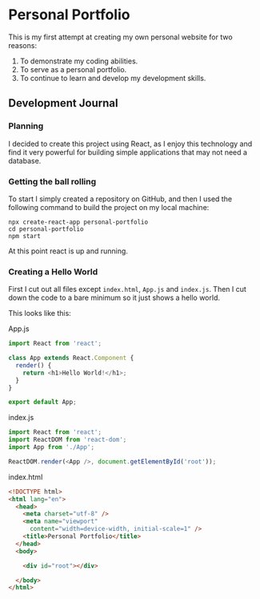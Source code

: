 # Personal Portfolio

This is my first attempt at creating my own personal website for two reasons:

1. To demonstrate my coding abilities.
2. To serve as a personal portfolio.
3. To continue to learn and develop my development skills.

## Development Journal

### Planning

I decided to create this project using React, as I enjoy this technology and find it very powerful for building simple applications that may not need a database.

### Getting the ball rolling

To start I simply created a repository on GitHub, and then I used the following command to build the project on my local machine:
```
npx create-react-app personal-portfolio
cd personal-portfolio
npm start
```
At this point react is up and running.

### Creating a Hello World

First I cut out all files except ```index.html```, ```App.js``` and ```index.js```.
Then I cut down the code to a bare minimum so it just shows a hello world.

This looks like this:

App.js
```JavaScript
import React from 'react';

class App extends React.Component {
  render() {
    return <h1>Hello World!</h1>;
  }
}

export default App;
```
index.js
```JavaScript
import React from 'react';
import ReactDOM from 'react-dom';
import App from './App';

ReactDOM.render(<App />, document.getElementById('root'));
```
index.html
```HTML
<!DOCTYPE html>
<html lang="en">
  <head>
    <meta charset="utf-8" />
    <meta name="viewport"
      content="width=device-width, initial-scale=1" />
    <title>Personal Portfolio</title>
  </head>
  <body>

    <div id="root"></div>

  </body>
</html>
```